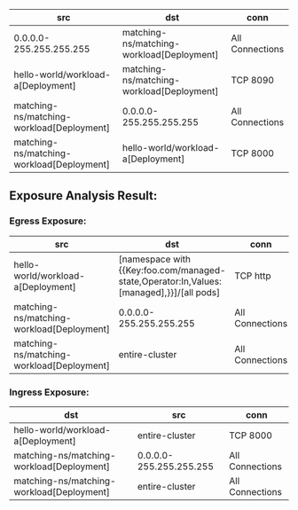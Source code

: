 | src | dst | conn |
|-----|-----|------|
| 0.0.0.0-255.255.255.255 | matching-ns/matching-workload[Deployment] | All Connections |
| hello-world/workload-a[Deployment] | matching-ns/matching-workload[Deployment] | TCP 8090 |
| matching-ns/matching-workload[Deployment] | 0.0.0.0-255.255.255.255 | All Connections |
| matching-ns/matching-workload[Deployment] | hello-world/workload-a[Deployment] | TCP 8000 |
## Exposure Analysis Result:
### Egress Exposure:
| src | dst | conn |
|-----|-----|------|
| hello-world/workload-a[Deployment] | [namespace with {{Key:foo.com/managed-state,Operator:In,Values:[managed],}}]/[all pods] | TCP http |
| matching-ns/matching-workload[Deployment] | 0.0.0.0-255.255.255.255 | All Connections |
| matching-ns/matching-workload[Deployment] | entire-cluster | All Connections |

### Ingress Exposure:
| dst | src | conn |
|-----|-----|------|
| hello-world/workload-a[Deployment] | entire-cluster | TCP 8000 |
| matching-ns/matching-workload[Deployment] | 0.0.0.0-255.255.255.255 | All Connections |
| matching-ns/matching-workload[Deployment] | entire-cluster | All Connections |
